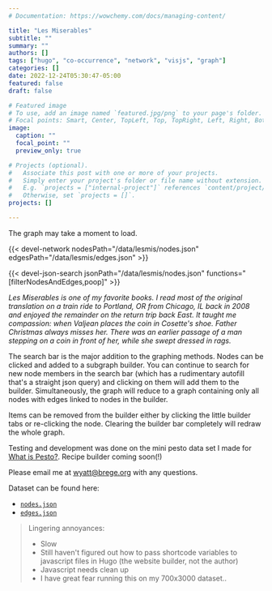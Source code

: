 ```yaml
---
# Documentation: https://wowchemy.com/docs/managing-content/

title: "Les Miserables"
subtitle: ""
summary: ""
authors: []
tags: ["hugo", "co-occurrence", "network", "visjs", "graph"]
categories: []
date: 2022-12-24T05:30:47-05:00
featured: false
draft: false

# Featured image
# To use, add an image named `featured.jpg/png` to your page's folder.
# Focal points: Smart, Center, TopLeft, Top, TopRight, Left, Right, BottomLeft, Bottom, BottomRight.
image:
  caption: ""
  focal_point: ""
  preview_only: true

# Projects (optional).
#   Associate this post with one or more of your projects.
#   Simply enter your project's folder or file name without extension.
#   E.g. `projects = ["internal-project"]` references `content/project/deep-learning/index.md`.
#   Otherwise, set `projects = []`.
projects: []

---
```


The graph may take a moment to load.

{{< devel-network nodesPath="/data/lesmis/nodes.json" edgesPath="/data/lesmis/edges.json" >}}

{{< devel-json-search jsonPath="/data/lesmis/nodes.json" functions="[filterNodesAndEdges,poop]" >}}

*Les Miserables is one of my favorite books.  I read most of the original translation on a train ride to Portland, OR from Chicago, IL back in 2008 and enjoyed the remainder on the return trip back East.  It taught me compassion: when Valjean places the coin in Cosette's shoe.  Father Christmas always misses her.  There was an earlier passage of a man stepping on a coin in front of her, while she swept dressed in rags.*

The search bar is the major addition to the graphing methods.
Nodes can be clicked and added to a subgraph builder.
You can continue to search for new node members in the search bar 
(which has a rudimentary autofill that's a straight json query)
and clicking on them will add them to the builder.
Simultaneously, the graph will reduce to a graph containing only 
all nodes with edges linked to nodes in the builder.

Items can be removed from the builder either by clicking the little builder tabs or re-clicking the node.  Clearing the builder bar completely will redraw the whole graph.

Testing and development was done on the mini pesto data set I made for [What is Pesto?](/post/what-is-pesto/).  Recipe builder coming soon(!)

Please email me at wyatt@brege.org with any questions. 

Dataset can be found here:

  - [`nodes.json`](/data/lesmis/nodes.json)
  - [`edges.json`](/data/lesmis/edges.json)


> Lingering annoyances:
>  - Slow
>  - Still haven't figured out how to pass shortcode variables 
>    to javascript files in Hugo (the website builder, not the author)
>  - Javascript needs clean up
>  - I have great fear running this on my 700x3000 dataset.. 
